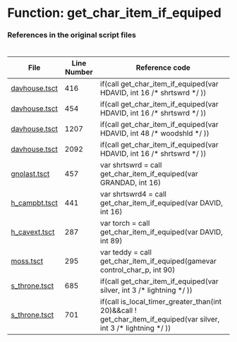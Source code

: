 # Function: get_char_item_if_equiped 
### References in the original script files

#

| File | Line Number | Reference code |
| --- | --- | --- |
| [davhouse.tsct](../../../out/davhouse.tsct#L416) | 416 | if(call get_char_item_if_equiped(var HDAVID, int 16 /* shrtswrd */ )) |
| [davhouse.tsct](../../../out/davhouse.tsct#L454) | 454 | if(call get_char_item_if_equiped(var HDAVID, int 16 /* shrtswrd */ )) |
| [davhouse.tsct](../../../out/davhouse.tsct#L1207) | 1207 | if(call get_char_item_if_equiped(var HDAVID, int 48 /* woodshld */ )) |
| [davhouse.tsct](../../../out/davhouse.tsct#L2092) | 2092 | if(call get_char_item_if_equiped(var HDAVID, int 16 /* shrtswrd */ )) |
| [gnolast.tsct](../../../out/gnolast.tsct#L457) | 457 | var shrtswrd = call get_char_item_if_equiped(var GRANDAD, int 16) |
| [h_campbt.tsct](../../../out/h_campbt.tsct#L441) | 441 | var shrtswrd4 = call get_char_item_if_equiped(var DAVID, int 16) |
| [h_cavext.tsct](../../../out/h_cavext.tsct#L287) | 287 | var torch = call get_char_item_if_equiped(var DAVID, int 89) |
| [moss.tsct](../../../out/moss.tsct#L295) | 295 | var teddy = call get_char_item_if_equiped(gamevar control_char_p, int 90) |
| [s_throne.tsct](../../../out/s_throne.tsct#L685) | 685 | if(call get_char_item_if_equiped(var silver, int 3 /* lightning */ )) |
| [s_throne.tsct](../../../out/s_throne.tsct#L701) | 701 | if(call is_local_timer_greater_than(int 20)&&call ! get_char_item_if_equiped(var silver, int 3 /* lightning */ )) |

